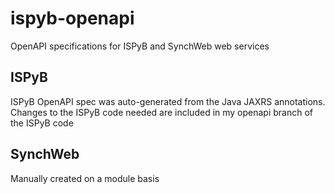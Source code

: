# ispyb-openapi
OpenAPI specifications for ISPyB and SynchWeb web services

## ISPyB
ISPyB OpenAPI spec was auto-generated from the Java JAXRS annotations. Changes to the ISPyB code needed are included in my openapi branch of the ISPyB code

## SynchWeb
Manually created on a module basis

